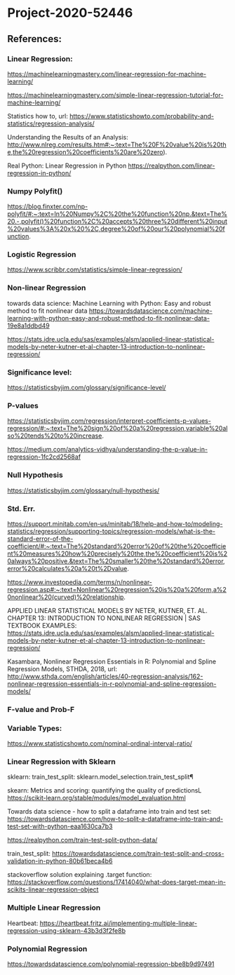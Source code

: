 # Project-2020-52446


## References:

### Linear Regression:

https://machinelearningmastery.com/linear-regression-for-machine-learning/

https://machinelearningmastery.com/simple-linear-regression-tutorial-for-machine-learning/

Statistics how to, url: https://www.statisticshowto.com/probability-and-statistics/regression-analysis/

Understanding the Results of an Analysis: http://www.nlreg.com/results.htm#:~:text=The%20F%20value%20is%20the,the%20regression%20coefficients%20are%20zero).

Real Python: Linear Regression in Python https://realpython.com/linear-regression-in-python/

### Numpy Polyfit()

https://blog.finxter.com/np-polyfit/#:~:text=In%20Numpy%2C%20the%20function%20np.&text=The%20.-,polyfit()%20function%2C%20accepts%20three%20different%20input%20values%3A%20x%20%2C,degree%20of%20our%20polynomial%20function.

### Logistic Regression

https://www.scribbr.com/statistics/simple-linear-regression/

### Non-linear Regression

towards data science: Machine Learning with Python: Easy and robust method to fit nonlinear data https://towardsdatascience.com/machine-learning-with-python-easy-and-robust-method-to-fit-nonlinear-data-19e8a1ddbd49

https://stats.idre.ucla.edu/sas/examples/alsm/applied-linear-statistical-models-by-neter-kutner-et-al-chapter-13-introduction-to-nonlinear-regression/

### Significance level:

https://statisticsbyjim.com/glossary/significance-level/

### P-values

https://statisticsbyjim.com/regression/interpret-coefficients-p-values-regression/#:~:text=The%20sign%20of%20a%20regression,variable%20also%20tends%20to%20increase.

https://medium.com/analytics-vidhya/understanding-the-p-value-in-regression-1fc2cd2568af

### Null Hypothesis

https://statisticsbyjim.com/glossary/null-hypothesis/

### Std. Err.

https://support.minitab.com/en-us/minitab/18/help-and-how-to/modeling-statistics/regression/supporting-topics/regression-models/what-is-the-standard-error-of-the-coefficient/#:~:text=The%20standard%20error%20of%20the%20coefficient%20measures%20how%20precisely%20the,the%20coefficient%20is%20always%20positive.&text=The%20smaller%20the%20standard%20error,error%20calculates%20a%20t%2Dvalue.

https://www.investopedia.com/terms/n/nonlinear-regression.asp#:~:text=Nonlinear%20regression%20is%20a%20form,a%20nonlinear%20(curved)%20relationship.

APPLIED LINEAR STATISTICAL MODELS BY NETER, KUTNER, ET. AL. CHAPTER 13: INTRODUCTION TO NONLINEAR REGRESSION | SAS TEXTBOOK EXAMPLES: https://stats.idre.ucla.edu/sas/examples/alsm/applied-linear-statistical-models-by-neter-kutner-et-al-chapter-13-introduction-to-nonlinear-regression/

Kasambara, Nonlinear Regression Essentials in R: Polynomial and Spline Regression Models, STHDA, 2018, url: http://www.sthda.com/english/articles/40-regression-analysis/162-nonlinear-regression-essentials-in-r-polynomial-and-spline-regression-models/

### F-value and Prob-F

### Variable Types:

https://www.statisticshowto.com/nominal-ordinal-interval-ratio/

### Linear Regression with Sklearn

sklearn: train_test_split: sklearn.model_selection.train_test_split¶

skearn: Metrics and scoring: quantifying the quality of predictionsL https://scikit-learn.org/stable/modules/model_evaluation.html

Towards data science - how to split a dataframe into train and test set: https://towardsdatascience.com/how-to-split-a-dataframe-into-train-and-test-set-with-python-eaa1630ca7b3

https://realpython.com/train-test-split-python-data/

train_test_split: https://towardsdatascience.com/train-test-split-and-cross-validation-in-python-80b61beca4b6

stackoverflow solution explaining .target function: https://stackoverflow.com/questions/17414040/what-does-target-mean-in-scikits-linear-regression-object

### Multiple Linear Regression

Heartbeat: https://heartbeat.fritz.ai/implementing-multiple-linear-regression-using-sklearn-43b3d3f2fe8b

### Polynomial Regression

https://towardsdatascience.com/polynomial-regression-bbe8b9d97491



